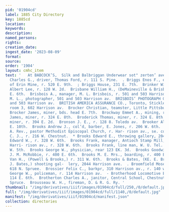 ```yaml
---
pid: '01904cd'
label: 1885 City Directory
key: 1885cd
location: 
keywords: 
description: 
named_persons: 
rights: 
creation_date: 
ingest_date: '2023-08-09'
format: 
source: 
order: '1904'
layout: cmhc_item
text: '   At BABCOCK’S,  Silk and Balbriggan Underwear sot" zerten’ ave.  BRI 75 BRO     Briggs
  Charles G., driver, Thomas Ford, r. 111 S. Pine.  . Briggs Enos F., engineer, Maid
  of Erin Mine, r. 520 E. 9th.  ; Briggs House, 231 E. 7th.  Brinker William, barkpr,
  Albert Lee, r. 128 W. 2d.  Brisbane William H., (DeMaineville & Brisbane,) r. 112
  E. 6th.  Brisbois A., manager, M. L. Brisbois, r. 501 and 503 Harrison av.  Brisbois
  M. L., photographer, 501 and 503 Harrison av.  BRISBOIS’ PHOTOGRAPH GALLERY, 501
  and 503 Harrison av.  BRITISH AMERICA ASSURANCE CO., Toronto, Stickley & Shaw, agts.,
  room 3, 602 Harrison av.  Brocker Christian, teamster, Little Pittsburg Mine.  .
  Brocker James, miner, bds. head E. 7th.  Brockway Emmet A., mining, r. 315 W. Chestnut.  Broderick
  James, miner, r. 324 E. 8th.  Broderick Thomas, miner, r. 324 E. 8th.  Broman Isaac,
  miner, r. 394 E. 2d.  Bronson J. E., r. 128 8. Toledo av.  Brooker Albert, r. 132
  E. 10th.  Brooks Andrew J., col’d, barber, E. Jones, r. 206 W. 6th.  '' Brooks C.
  A. Rev., pastor Methodist Episcopal Church, r. Har- rison av., se. cor. 10th.  Brooks
  C. J., r. 216 W. Chestnut.  * Brooks Edward E., throwing gallery, 204 Harrison av.  Brooks
  Edward W., r. 328 W. 6th.  Brooks Frank, manager, Antioch Stamp Mill, office, 619
  Harri- rison av., r. 328 W. 6th.  Brooks Frank, line man, W. U. Tel. Co., r. 110
  W. 5th.  Brooks George W., physician, rear 123 EK. 3d.  Brooks Goodwin, elk, 3.
  J. M. McRobbie, r. 400 E. 6th.  Brooks M. E. Mrs., boarding, r. 400 E. 6th.  Brooks,
  Van H., (Powell & Brooks,) r. 311 W. 6th.  Brooks & Bates, (KE. E. Brooks and J.
  J. Bates,) shooting gal-  lery, 2044 Harrison ave.  . Broomfield Moses, col’d, r.
  618 N. Spruee.  Brossier Felix C., barkpr, 310 Harrison av., r. 140 w. 7th.  Brossins
  George W., policeman, r. 114 Harrison av.  - Brotherhood Locomotive Engineers Hall,
  114 E. 6th.  Brotherton Charles A., janitor, Central School, Chestnut, nw. cor.
  Spruce.  Brousseau W. H., fireman, D. & R. G. Ry. '
thumbnail: "/img/derivatives/iiif/images/01904cd/full/250,/0/default.jpg"
full: "/img/derivatives/iiif/images/01904cd/full/1140,/0/default.jpg"
manifest: "/img/derivatives/iiif/01904cd/manifest.json"
collection: directories
---
```

